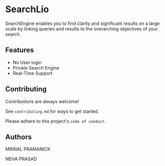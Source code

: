 # SearchLio

SearchEngine enables you to find clarity and significant results on a large scale by linking queries and results to the overarching objectives of your search.

## Features

- No User login
- Private Search Engine
- Real-Time Support

## Contributing

Contributions are always welcome!

See `contributing.md` for ways to get started.

Please adhere to this project's `code of conduct`.

## Authors

MRINAL PRAMANICK

NEHA PRASAD

